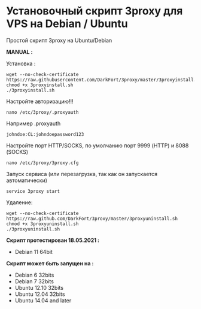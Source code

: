 Установочный скрипт 3proxy для VPS на Debian / Ubuntu
======================================================

Простой скрипт 3proxy на Ubuntu/Debian

**MANUAL :**

Установка :

    wget --no-check-certificate https://raw.githubusercontent.com/DarkFort/3proxy/master/3proxyinstall.sh
    chmod +x 3proxyinstall.sh
    ./3proxyinstall.sh

Настройте авторизацию!!! 

    nano /etc/3proxy/.proxyauth
	
Например .proxyauth

    johndoe:CL:johndoepassword123

Настройте порт HTTP/SOCKS, по умолчанию порт 9999 (HTTP) и 8088 (SOCKS)

    nano /etc/3proxy/3proxy.cfg
    

Запуск сервиса (или перезагрузка, так как он запускается автоматически)

    service 3proxy start
	
Удаление:

	wget --no-check-certificate https://raw.github.com/DarkFort/3proxy/master/3proxyuninstall.sh
	chmod +x 3proxyuninstall.sh
	./3proxyuninstall.sh

**Скрипт протестирован 18.05.2021 :**

- Debian 11 64bit

**Скрипт может быть запущен на :**
- Debian 6 32bits
- Debian 7 32bits
- Ubuntu 12.10 32bits
- Ubuntu 12.04 32bits
- Ubuntu 14.04 and later
